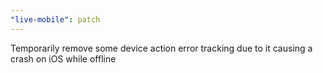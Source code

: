 ```yaml
---
"live-mobile": patch
---
```


Temporarily remove some device action error tracking due to it causing a crash on iOS while offline
